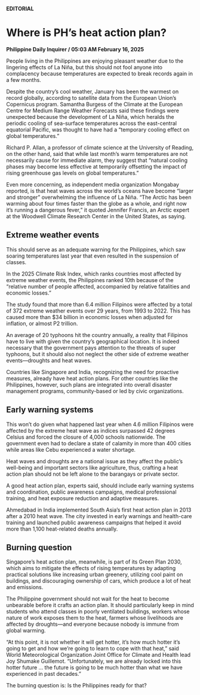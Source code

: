 **EDITORIAL**

# Where is PH’s heat action plan?

****Philippine Daily Inquirer / 05:03 AM February 16, 2025****

People living in the Philippines are enjoying pleasant weather due to the lingering effects of La Niña, but this should not fool anyone into complacency because temperatures are expected to break records again in a few months.

Despite the country’s cool weather, January has been the warmest on record globally, according to satellite data from the European Union’s Copernicus program. Samantha Burgess of the Climate at the European Centre for Medium Range Weather Forecasts said these findings were unexpected because the development of La Niña, which heralds the periodic cooling of sea-surface temperatures across the east-central equatorial Pacific, was thought to have had a “temporary cooling effect on global temperatures.”

Richard P. Allan, a professor of climate science at the University of Reading, on the other hand, said that while last month’s warm temperatures are not necessarily cause for immediate alarm, they suggest that “natural cooling phases may become less effective at temporarily offsetting the impact of rising greenhouse gas levels on global temperatures.”

Even more concerning, as independent media organization Mongabay reported, is that heat waves across the world’s oceans have become “larger and stronger” overwhelming the influence of La Niña. “The Arctic has been warming about four times faster than the globe as a whole, and right now it’s running a dangerous fever,” it quoted Jennifer Francis, an Arctic expert at the Woodwell Climate Research Center in the United States, as saying.

## Extreme weather events

This should serve as an adequate warning for the Philippines, which saw soaring temperatures last year that even resulted in the suspension of classes.

In the 2025 Climate Risk Index, which ranks countries most affected by extreme weather events, the Philippines ranked 10th because of the “relative number of people affected, accompanied by relative fatalities and economic losses.”

The study found that more than 6.4 million Filipinos were affected by a total of 372 extreme weather events over 29 years, from 1993 to 2022. This has caused more than $34 billion in economic losses when adjusted for inflation, or almost P2 trillion.

An average of 20 typhoons hit the country annually, a reality that Filipinos have to live with given the country’s geographical location. It is indeed necessary that the government pays attention to the threats of super typhoons, but it should also not neglect the other side of extreme weather events—droughts and heat waves.

Countries like Singapore and India, recognizing the need for proactive measures, already have heat action plans. For other countries like the Philippines, however, such plans are integrated into overall disaster management programs, community-based or led by civic organizations.

## Early warning systems

This won’t do given what happened last year when 4.6 million Filipinos were affected by the extreme heat wave as indices surpassed 42 degrees Celsius and forced the closure of 4,000 schools nationwide. The government even had to declare a state of calamity in more than 400 cities while areas like Cebu experienced a water shortage.

Heat waves and droughts are a national issue as they affect the public’s well-being and important sectors like agriculture, thus, crafting a heat action plan should not be left alone to the barangays or private sector.

A good heat action plan, experts said, should include early warning systems and coordination, public awareness campaigns, medical professional training, and heat exposure reduction and adaptive measures.

Ahmedabad in India implemented South Asia’s first heat action plan in 2013 after a 2010 heat wave. The city invested in early warnings and health-care training and launched public awareness campaigns that helped it avoid more than 1,100 heat-related deaths annually.

## Burning question

Singapore’s heat action plan, meanwhile, is part of its Green Plan 2030, which aims to mitigate the effects of rising temperatures by adapting practical solutions like increasing urban greenery, utilizing cool paint on buildings, and discouraging ownership of cars, which produce a lot of heat and emissions.

The Philippine government should not wait for the heat to become unbearable before it crafts an action plan. It should particularly keep in mind students who attend classes in poorly ventilated buildings, workers whose nature of work exposes them to the heat, farmers whose livelihoods are affected by droughts—and everyone because nobody is immune from global warming.

“At this point, it is not whether it will get hotter, it’s how much hotter it’s going to get and how we’re going to learn to cope with that heat,” said World Meteorological Organization Joint Office for Climate and Health lead Joy Shumake Guillemot. “Unfortunately, we are already locked into this hotter future … the future is going to be much hotter than what we have experienced in past decades.”

The burning question is: Is the Philippines ready for that?